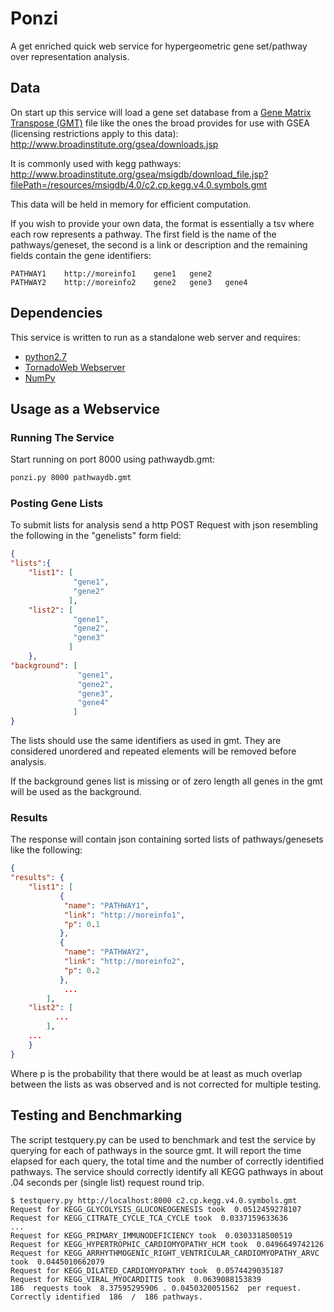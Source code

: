 Ponzi
=====

A get enriched quick web service for hypergeometric gene set/pathway 
over representation analysis.


Data
----
On start up this service will load a gene set database from a [
Gene Matrix Transpose (GMT)](http://www.broadinstitute.org/cancer/software/gsea/wiki/index.php/Data_formats#GMT:_Gene_Matrix_Transposed_file_format_.28.2A.gmt.29) 
file like the ones the broad provides for use with GSEA (licensing restrictions apply to this data):
http://www.broadinstitute.org/gsea/downloads.jsp

It is commonly used with kegg pathways:
http://www.broadinstitute.org/gsea/msigdb/download_file.jsp?filePath=/resources/msigdb/4.0/c2.cp.kegg.v4.0.symbols.gmt

This data will be held in memory for efficient computation.

If you wish to provide your own data, the format is essentially a 
tsv where each row represents a pathway. The first field is the name 
of the pathways/geneset, the second is a link or description and the 
remaining fields contain the gene identifiers:

```
PATHWAY1	http://moreinfo1	gene1	gene2
PATHWAY2	http://moreinfo2	gene2	gene3	gene4
```

Dependencies
------------
This service is written to run as a standalone web server and requires:
* [python2.7](https://www.python.org/)
* [TornadoWeb Webserver](http://www.tornadoweb.org/)
* [NumPy](http://www.numpy.org/)

Usage as a Webservice
---------------------

### Running The Service ###
Start running on port 8000 using pathwaydb.gmt:

```bash
ponzi.py 8000 pathwaydb.gmt
```

### Posting Gene Lists ###
To submit lists for analysis send a http POST Request with json 
resembling the following in the "genelists" form field:

```json
{
"lists":{
	"list1": [
	          "gene1", 
	          "gene2"
	         ],
	"list2": [
	          "gene1", 
	          "gene2", 
	          "gene3"
	         ]
	},
"background": [
               "gene1", 
               "gene2", 
               "gene3", 
               "gene4"
              ]
}
```

The lists should use the same identifiers as used in gmt. They 
are considered unordered and repeated elements will be removed before 
analysis.

If the background genes list is missing or of zero length all genes in 
the gmt will be used as the background.

### Results ###
The response will contain json containing sorted lists of pathways/genesets 
like the following:

```json
{
"results": {
	"list1": [
		   { 
			"name": "PATHWAY1",
			"link": "http://moreinfo1",
			"p": 0.1
		   },
		   {
			"name": "PATHWAY2",
			"link": "http://moreinfo2",
			"p": 0.2
		   },
			...
		],
	"list2": [
		  ...
		],
	...
	}
}
```
Where p is the probability that there would be at least as much overlap 
between the lists as was observed and is not corrected for multiple testing.

Testing and Benchmarking
------------------------

The script testquery.py can be used to benchmark and test the service 
by querying for each of pathways in the source gmt. It will report the 
time elapsed for each query, the total time and the number of correctly 
identified pathways. The service should correctly identify all KEGG pathways 
in about .04 seconds per (single list) request round trip.

```
$ testquery.py http://localhost:8000 c2.cp.kegg.v4.0.symbols.gmt 
Request for KEGG_GLYCOLYSIS_GLUCONEOGENESIS took  0.0512459278107
Request for KEGG_CITRATE_CYCLE_TCA_CYCLE took  0.0337159633636
...
Request for KEGG_PRIMARY_IMMUNODEFICIENCY took  0.0303318500519
Request for KEGG_HYPERTROPHIC_CARDIOMYOPATHY_HCM took  0.0496649742126
Request for KEGG_ARRHYTHMOGENIC_RIGHT_VENTRICULAR_CARDIOMYOPATHY_ARVC took  0.0445010662079
Request for KEGG_DILATED_CARDIOMYOPATHY took  0.0574429035187
Request for KEGG_VIRAL_MYOCARDITIS took  0.0639088153839
186  requests took  8.37595295906 . 0.0450320051562  per request.
Correctly identified  186  /  186 pathways.
```


